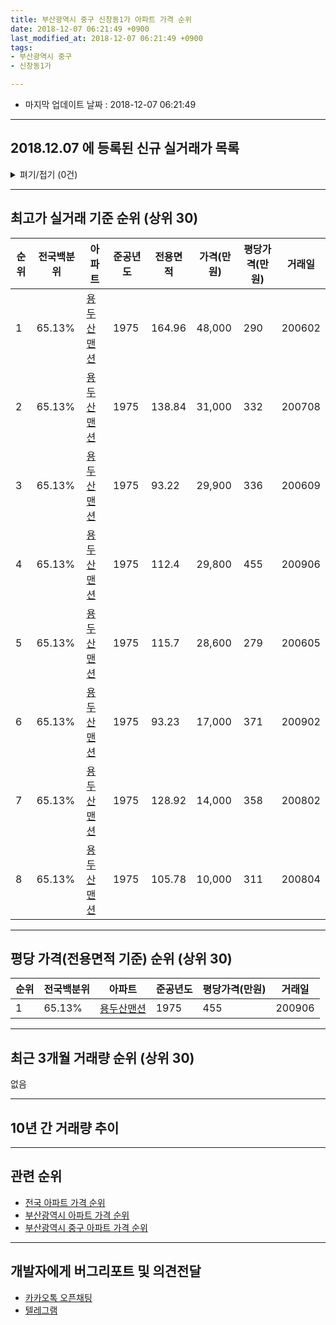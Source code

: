 ```yaml
---
title: 부산광역시 중구 신창동1가 아파트 가격 순위
date: 2018-12-07 06:21:49 +0900
last_modified_at: 2018-12-07 06:21:49 +0900
tags:
- 부산광역시 중구
- 신창동1가

---
```


* 마지막 업데이트 날짜 : 2018-12-07 06:21:49

---

## 2018.12.07 에 등록된 신규 실거래가 목록

<details>
<summary>펴기/접기 (0건)</summary>
<div markdown="1">

|아파트|전국백분위|준공년도|전용면적|가격(만원)|평당가격(만원)|거래일|
|---|---|---|---|---|---|---|
|없음|||||||


</div>
</details>

---

## 최고가 실거래 기준 순위 (상위 30)


|순위|전국백분위|아파트|준공년도|전용면적|가격(만원)|평당가격(만원)|거래일|
|---|---|---|---|---|---|---|---|
|1|65.13%|[용두산맨션](https://search.naver.com/search.naver?query=%EB%B6%80%EC%82%B0%EA%B4%91%EC%97%AD%EC%8B%9C+%EC%A4%91%EA%B5%AC+%EC%8B%A0%EC%B0%BD%EB%8F%991%EA%B0%80+%EC%9A%A9%EB%91%90%EC%82%B0%EB%A7%A8%EC%85%98)|1975|164.96|48,000|290|200602|
|2|65.13%|[용두산맨션](https://search.naver.com/search.naver?query=%EB%B6%80%EC%82%B0%EA%B4%91%EC%97%AD%EC%8B%9C+%EC%A4%91%EA%B5%AC+%EC%8B%A0%EC%B0%BD%EB%8F%991%EA%B0%80+%EC%9A%A9%EB%91%90%EC%82%B0%EB%A7%A8%EC%85%98)|1975|138.84|31,000|332|200708|
|3|65.13%|[용두산맨션](https://search.naver.com/search.naver?query=%EB%B6%80%EC%82%B0%EA%B4%91%EC%97%AD%EC%8B%9C+%EC%A4%91%EA%B5%AC+%EC%8B%A0%EC%B0%BD%EB%8F%991%EA%B0%80+%EC%9A%A9%EB%91%90%EC%82%B0%EB%A7%A8%EC%85%98)|1975|93.22|29,900|336|200609|
|4|65.13%|[용두산맨션](https://search.naver.com/search.naver?query=%EB%B6%80%EC%82%B0%EA%B4%91%EC%97%AD%EC%8B%9C+%EC%A4%91%EA%B5%AC+%EC%8B%A0%EC%B0%BD%EB%8F%991%EA%B0%80+%EC%9A%A9%EB%91%90%EC%82%B0%EB%A7%A8%EC%85%98)|1975|112.4|29,800|455|200906|
|5|65.13%|[용두산맨션](https://search.naver.com/search.naver?query=%EB%B6%80%EC%82%B0%EA%B4%91%EC%97%AD%EC%8B%9C+%EC%A4%91%EA%B5%AC+%EC%8B%A0%EC%B0%BD%EB%8F%991%EA%B0%80+%EC%9A%A9%EB%91%90%EC%82%B0%EB%A7%A8%EC%85%98)|1975|115.7|28,600|279|200605|
|6|65.13%|[용두산맨션](https://search.naver.com/search.naver?query=%EB%B6%80%EC%82%B0%EA%B4%91%EC%97%AD%EC%8B%9C+%EC%A4%91%EA%B5%AC+%EC%8B%A0%EC%B0%BD%EB%8F%991%EA%B0%80+%EC%9A%A9%EB%91%90%EC%82%B0%EB%A7%A8%EC%85%98)|1975|93.23|17,000|371|200902|
|7|65.13%|[용두산맨션](https://search.naver.com/search.naver?query=%EB%B6%80%EC%82%B0%EA%B4%91%EC%97%AD%EC%8B%9C+%EC%A4%91%EA%B5%AC+%EC%8B%A0%EC%B0%BD%EB%8F%991%EA%B0%80+%EC%9A%A9%EB%91%90%EC%82%B0%EB%A7%A8%EC%85%98)|1975|128.92|14,000|358|200802|
|8|65.13%|[용두산맨션](https://search.naver.com/search.naver?query=%EB%B6%80%EC%82%B0%EA%B4%91%EC%97%AD%EC%8B%9C+%EC%A4%91%EA%B5%AC+%EC%8B%A0%EC%B0%BD%EB%8F%991%EA%B0%80+%EC%9A%A9%EB%91%90%EC%82%B0%EB%A7%A8%EC%85%98)|1975|105.78|10,000|311|200804|


---

## 평당 가격(전용면적 기준) 순위 (상위 30)


|순위|전국백분위|아파트|준공년도|평당가격(만원)|거래일|
|---|---|---|---|---|---|
|1|65.13%|[용두산맨션](https://search.naver.com/search.naver?query=%EB%B6%80%EC%82%B0%EA%B4%91%EC%97%AD%EC%8B%9C+%EC%A4%91%EA%B5%AC+%EC%8B%A0%EC%B0%BD%EB%8F%991%EA%B0%80+%EC%9A%A9%EB%91%90%EC%82%B0%EB%A7%A8%EC%85%98)|1975|455|200906|


---

## 최근 3개월 거래량 순위 (상위 30)

없음

---

## 10년 간 거래량 추이


<div style="width:100%;">
    <canvas id="deal_progress" height="250"></canvas>
</div>

<script>
new Chart(document.getElementById("deal_progress"), {
    type: 'line',
    data: {
        labels: ['200812','200901','200902','200903','200904','200905','200906','200907','200908','200909','200910','200911','200912','201001','201002','201003','201004','201005','201006','201007','201008','201009','201010','201011','201012','201101','201102','201103','201104','201105','201106','201107','201108','201109','201110','201111','201112','201201','201202','201203','201204','201205','201206','201207','201208','201209','201210','201211','201212','201301','201302','201303','201304','201305','201306','201307','201308','201309','201310','201311','201312','201401','201402','201403','201404','201405','201406','201407','201408','201409','201410','201411','201412','201501','201502','201503','201504','201505','201506','201507','201508','201509','201510','201511','201512','201601','201602','201603','201604','201605','201606','201607','201608','201609','201610','201611','201612','201701','201702','201703','201704','201705','201706','201707','201708','201709','201710','201711','201712','201801','201802','201803','201804','201805','201806','201807','201808','201809','201810','201811','201812'],
        datasets: [{
            label: '실거래 수',
            pointRadius: 1,
            data: [0, 0, 1, 0, 0, 1, 1, 0, 1, 0, 0, 1, 2, 3, 1, 0, 0, 0, 2, 0, 1, 1, 0, 0, 0, 0, 2, 0, 0, 0, 0, 1, 1, 0, 1, 2, 0, 0, 1, 0, 0, 0, 0, 0, 0, 1, 0, 0, 0, 0, 0, 0, 0, 0, 0, 0, 0, 0, 2, 0, 0, 1, 0, 0, 0, 0, 0, 0, 0, 0, 1, 0, 0, 0, 1, 1, 0, 0, 0, 0, 0, 1, 2, 0, 0, 0, 1, 1, 0, 1, 0, 1, 2, 0, 0, 0, 0, 0, 1, 0, 0, 0, 0, 0, 0, 0, 0, 1, 0, 0, 0, 0, 0, 0, 1, 0, 0, 0, 0, 0, 0],
            borderColor: "rgba(255, 201, 14, 1)",
            backgroundColor: "rgba(255, 201, 14, 0.5)",
            fill: true,
        }]
    },
    options: {
        responsive: true,
        title: {
            display: true,
            text: '10년간 거래량 추이'
        },
        tooltips: {
            mode: 'index',
            intersect: false,
        },
        hover: {
            mode: 'nearest',
            intersect: true
        },
        scales: {
            xAxes: [{
                display: true,
                scaleLabel: {
                    display: true,
                    labelString: '년/월'
                }
            }],
            yAxes: [{
                display: true,
                ticks: {
                    suggestedMin: 0,
                },
                scaleLabel: {
                    display: true,
                    labelString: '실거래 수'
                }
            }]
        }
    }
});

</script>


---

## 관련 순위

- [전국 아파트 가격 순위](https://inasie.github.io/apt-ranking/전국)
- [부산광역시 아파트 가격 순위](https://inasie.github.io/apt-ranking/부산광역시)
- [부산광역시 중구 아파트 가격 순위](https://inasie.github.io/apt-ranking/부산광역시-중구)


---

## 개발자에게 버그리포트 및 의견전달

- [카카오톡 오픈채팅](https://open.kakao.com/o/gLJUAP4)
- [텔레그램](https://t.me/inasie)

